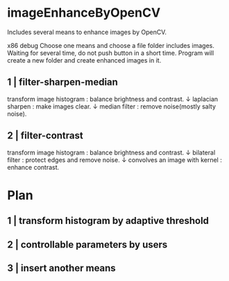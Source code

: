 # imageEnhanceByOpenCV
Includes several means to enhance images by OpenCV.

x86 debug
Choose one means and choose a file folder includes images.
Waiting for several time, do not push button in a short time.
Program will create a new folder and create enhanced images in it.

## 1 | filter-sharpen-median
transform image histogram : balance brightness and contrast.
↓
laplacian sharpen : make images clear.
↓
median filter : remove noise(mostly salty noise).

## 2 | filter-contrast
transform image histogram : balance brightness and contrast.
↓
bilateral filter : protect edges and remove noise.
↓
convolves an image with kernel : enhance contrast.

# Plan
## 1 |  transform histogram by adaptive threshold
## 2 |	controllable parameters by users
## 3 |	insert another means